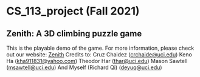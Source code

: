 # CS_113_project (Fall 2021)
## Zenith: A 3D climbing puzzle game
This is the playable demo of the game. For more information, please check out our website: [Zenith](https://sites.google.com/view/zenithgame/home?authuser=0)
Credits to:
Cruz Chaidez ([crchaide@uci.edu](crchaide@uci.edu))
Keno Ha ([kha911831@yahoo.com](kha911831@yahoo.com))
Theodor Har ([thar@uci.edu](thar@uci.edu))
Mason Sawtell ([msawtell@uci.edu](msawtell@uci.edu))
And Myself (Richard Qi) ([deyuq@uci.edu](deyuq@uci.edu))
